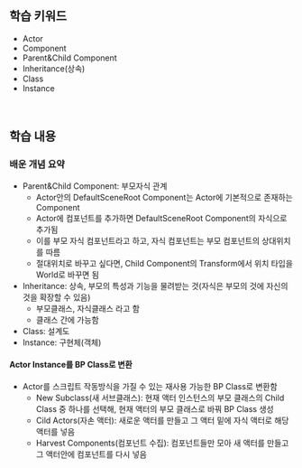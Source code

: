 ## 학습 키워드
- Actor
- Component
- Parent&Child Component
- Inheritance(상속)
- Class
- Instance

<br/>

## 학습 내용
### 배운 개념 요약
- Parent&Child Component: 부모자식 관계
  - Actor안의 DefaultSceneRoot Component는 Actor에 기본적으로 존재하는 Component
  - Actor에 컴포넌트를 추가하면 DefaultSceneRoot Component의 자식으로 추가됨
  - 이를 부모 자식 컴포넌트라고 하고, 자식 컴포넌트는 부모 컴포넌트의 상대위치를 따름
  - 절대위치로 바꾸고 싶다면, Child Component의 Transform에서 위치 타입을 World로 바꾸면 됨
- Inheritance: 상속, 부모의 특성과 기능을 물려받는 것(자식은 부모의 것에 자신의 것을 확장할 수 있음)
  - 부모클래스, 자식클래스 라고 함
  - 클래스 간에 가능함
- Class: 설계도
- Instance: 구현체(객체)
#### Actor Instance를 BP Class로 변환
- Actor를 스크립트 작동방식을 가질 수 있는 재사용 가능한 BP Class로 변환함
  - New Subclass(새 서브클래스): 현재 액터 인스턴스의 부모 클래스의 Child Class 중 하나를 선택해, 현재 액터의 부모 클래스로 바꿔 BP Class 생성
  - Cild Actors(자손 액터): 새로운 액터를 만들고 그 액터 밑에 자식 액터로 해당 액터를 넣음
  - Harvest Components(컴포넌트 수집): 컴포넌트들만 모아 새 액터를 만들고 그 액터안에 컴포넌트를 다시 넣음

<br/>

